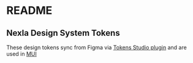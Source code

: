# README
## Nexla Design System Tokens
These design tokens sync from Figma via <a href="https://tokens.studio/">Tokens Studio plugin</a> and are used in <a href="https://mui.com/joy-ui/customization/theme-colors/#customizing-global-variant-tokens">MUI</a>
